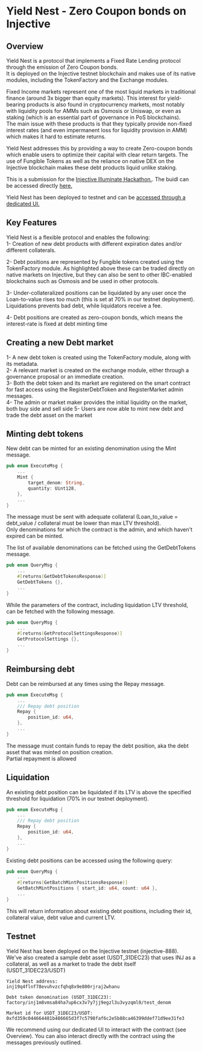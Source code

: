 # Yield Nest - Zero Coupon bonds on Injective  

## Overview  

Yield Nest is a protocol that implements a Fixed Rate Lending protocol through the emission of Zero Coupon bonds.  
It is deployed on the Injective testnet blockchain and makes use of its native modules, including the TokenFactory and the Exchange modules.  


Fixed Income markets represent one of the most liquid markets in traditional finance (around 3x bigger than equity markets).
This interest for yield-bearing products is also found in cryptocurrency markets, most notably with liquidity pools for AMMs such as Osmosis or Uniswap, or even as staking (which is an essential part of governance in PoS blockchains).  
The main issue with these products is that they typically provide non-fixed interest rates (and even impermanent loss for liquidity provision in AMM) which makes it hard to estimate returns.  

Yield Nest addresses this by providing a way to create Zero-coupon bonds which enable users to optimize their capital with clear return targets. The use of Fungible Tokens as well as the reliance on native DEX on the Injective blockchain makes these debt products liquid unlike staking.  



This is a submission for the [Injective Illuminate Hackathon.](https://dorahacks.io/hackathon/illuminate/detail). The buidl can be accessed directly [here.](https://dorahacks.io/buidl/8497)  

Yield Nest has been deployed to testnet and can be [accessed through a dedicated UI.](https://yield-nest-ui.vercel.app/) 


## Key Features 

Yield Nest is a flexible protocol and enables the following:   
1- Creation of new debt products with different expiration dates and/or different collaterals.    

2- Debt positions are represented by Fungible tokens created using the TokenFactory module. As highlighted above these can be traded directly on native markets on Injective, but they can also be sent to other IBC-enabled blockchains such as Osmosis and be used in other protocols.    

3- Under-collateralized positions can be liquidated by any user once the Loan-to-value rises too much (this is set at 70% in our testnet deployment). Liquidations prevents bad debt, while liquidators receive a fee. 

4- Debt positions are created as zero-coupon bonds, which means the interest-rate is fixed at debt minting time 


## Creating a new Debt market   

1- A new debt token is created using the TokenFactory module, along with its metadata.  
2- A relevant market is created on the exchange module, either through a governance proposal or an immediate creation.  
3- Both the debt token and its market are registered on the smart contract for fast access using the RegisterDebtToken and RegisterMarket admin messages.  
4- The admin or market maker provides the initial liquidity on the market, both buy side and sell side
5- Users are now able to mint new debt and trade the debt asset on the market  


## Minting debt tokens  

New debt can be minted for an existing denomination using the Mint message.  

```rust
pub enum ExecuteMsg {
    ...
    Mint {
        target_denom: String,
        quantity: Uint128,
    },
    ...
}
```

The message must be sent with adequate collateral (Loan_to_value = debt_value / collateral must be lower than max LTV threshold).  
Only denominations for which the contract is the admin, and which haven't expired can be minted.  

The list of available denominations can be fetched using the GetDebtTokens message.

```rust 
pub enum QueryMsg {
    ...
    #[returns(GetDebtTokensResponse)]
    GetDebtTokens {},
    ...
}

```

While the parameters of the contract, including liquidation LTV threshold, can be fetched with the following message.  

```rust
pub enum QueryMsg {
    ...
    #[returns(GetProtocolSettingsResponse)]
    GetProtocolSettings {},
    ...
}
```


## Reimbursing debt  

Debt can be reimbursed at any times using the Repay message.  

```rust
pub enum ExecuteMsg {
    ...
    /// Repay debt position
    Repay {
        position_id: u64,
    },
    ...
}
```

The message must contain funds to repay the debt position, aka the debt asset that was minted on position creation.  
Partial repayment is allowed   


## Liquidation  

An existing debt position can be liquidated if its LTV is above the specified threshold for liquidation (70% in our testnet deployment).  

```rust
pub enum ExecuteMsg {
    ...
    /// Repay debt position
    Repay {
        position_id: u64,
    },
    ...
}
```

Existing debt positions can be accessed using the following query:  

```rust
pub enum QueryMsg {
    ...
    #[returns(GetBatchMintPositionsResponse)]
    GetBatchMintPositions { start_id: u64, count: u64 },
    ...
}
```

This will return information about existing debt positions, including their id, collateral value, debt value and current LTV. 


## Testnet   


Yield Nest has been deployed on the Injective testnet (injective-888).   
We've also created a sample debt asset (USDT_31DEC23) that uses INJ as a collateral, as well as a market to trade the debt itself (USDT_31DEC23/USDT)

```
Yield Nest address:  
inj19q4flnf78evuhvzcfqhq8x9e800rjraj2whanu   

Debt token denomination (USDT_31DEC23):    
factory/inj1m8vmsa84ha7up6cx3v7y7jj9egzl3u3vyzqml0/test_denom  

Market id for USDT_31DEC23/USDT:  
0xfd359c044664481b486665d3f7c5798faf6c2e5b88ca46399ddef71d9ee31fe3  
```

We recommend using our dedicated UI to interact with the contract (see Overview). You can also interact directly with the contract using the messages previously outlined.  



